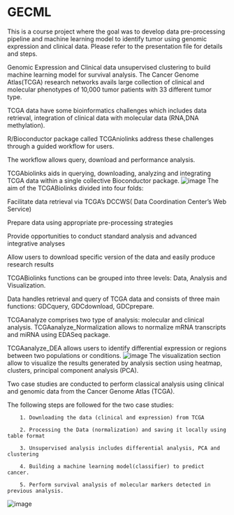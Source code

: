 # GECML
This is a course project where the goal was to develop data pre-processing pipeline and machine learning model to identify tumor using genomic expression and clinical data.
Please refer to the presentation file for details and steps.

Genomic Expression and Clinical data unsupervised clustering to build machine learning model for survival analysis.
The Cancer Genome Atlas(TCGA) research networks avails large collection of clinical and molecular phenotypes of 10,000 tumor patients with 33 different tumor type.

TCGA data have some bioinformatics challenges which includes data retrieval, integration of clinical data with molecular data (RNA,DNA methylation).

R/Bioconductor package called TCGAniolinks address these challenges through a guided workflow for users.

The workflow allows query, download and performance analysis.

TCGAbiolinks aids in querying, downloading, analyzing and integrating TCGA data within a single collective Bioconductor package.
![image](https://github.com/wfarz001/GECML/assets/105995578/3b912a87-cef5-4b83-8cc2-de530de5a4c7)
The aim of the TCGABiolinks divided into four folds:


Facilitate data retrieval via TCGA’s DCCWS( Data Coordination Center’s Web Service)

Prepare data using appropriate pre-processing strategies

Provide opportunities to conduct standard analysis and advanced integrative analyses

Allow users to download specific version of the data and easily produce research results


TCGABiolinks functions can be grouped into three levels: Data, Analysis and Visualization.

Data handles retrieval and query of TCGA data and consists of three main functions: GDCquery, GDCdownload, GDCprepare.

TCGAanalyze comprises two type of analysis: molecular and clinical analysis. TCGAanalyze_Normalization allows to normalize mRNA transcripts and miRNA using EDASeq package.

TCGAanalyze_DEA allows users to identify differential expression or regions between two populations or conditions.
![image](https://github.com/wfarz001/GECML/assets/105995578/6396e5b8-8a37-44f6-b7d8-4a5fcee65fd1)
The visualization section allow to visualize the results generated by analysis section using heatmap, clusters, principal component analysis (PCA).

Two case studies are conducted to perform classical analysis using clinical and genomic data from the Cancer Genome Atlas (TCGA).

The following steps are followed for the two case studies:

        1. Downloading the data (clinical and expression) from TCGA

        2. Processing the Data (normalization) and saving it locally using table format

        3. Unsupervised analysis includes differential analysis, PCA and clustering

        4. Building a machine learning model(classifier) to predict cancer.

        5. Perform survival analysis of molecular markers detected in previous analysis.
![image](https://github.com/wfarz001/GECML/assets/105995578/836c348e-e396-4eeb-92fb-bafef414aeaa)
